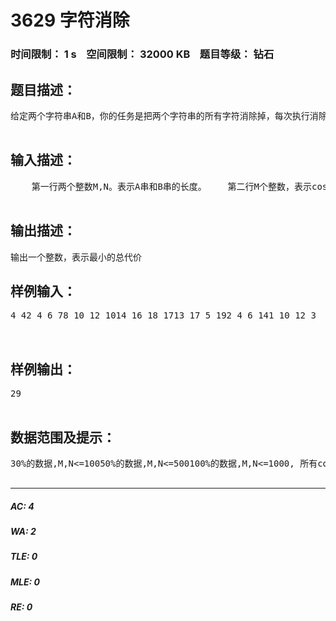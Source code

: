 # 3629 字符消除   
### 时间限制： 1 s&nbsp;&nbsp;&nbsp;&nbsp;空间限制： 32000 KB&nbsp;&nbsp;&nbsp;&nbsp;题目等级： 钻石  
## 题目描述：  

<pre>
给定两个字符串A和B，你的任务是把两个字符串的所有字符消除掉，每次执行消除，你可以选取使用下列的其中一种方式：（1)      消除A字符串当前的第一个字符，如果该字符为原来A串中的第i位，那么需要花费costA[i]的代价；(2)      消除B字符串当前的第一个字符，如果该字符为原来B串中的第i位，那么需要花费costB[i]的代价；  （3)      同时消除A字符串和B字符串的第一个字符，如果该字符为原来A串中的第i位和原来B串中的第j位，那么需要花费costAB[i][j]的代价。    消除的总代价为每一步操作代价的总和，当然我们需要将总代价最小化。同时，当我们选择执行(1)操作的时候，我们可以选择对B串进行旋转（言下之意，就是将B串分成两部分，然后交换位置之后连在一起，如“yaouf”可以旋转成“oufya”）。现在，请问消除的最小总代价是多少？  

</pre>
  
  
## 输入描述：  

<pre>
    第一行两个整数M,N。表示A串和B串的长度。    第二行M个整数，表示costA[1] 至 costA[M];    第三行N个整数，表示costB[1] 至 costB[N];    接下来M行，每行N个整数，第i行第j个数表示costAB[i][j]。  

</pre>
  
  
## 输出描述：  

<pre>
输出一个整数，表示最小的总代价
</pre>
  
  
## 样例输入：  

<pre>
4 42 4 6 78 10 12 1014 16 18 1713 17 5 192 4 6 141 10 12 3  
  

</pre>
  
  
## 样例输出：  

<pre>
29  

</pre>
  
  
## 数据范围及提示：  

<pre>
30%的数据,M,N<=10050%的数据,M,N<=500100%的数据,M,N<=1000, 所有cost的数非负且不大于1000  

</pre>
  
  
***  

##### AC: 4  
##### WA: 2  
##### TLE: 0  
##### MLE: 0  
##### RE: 0  

